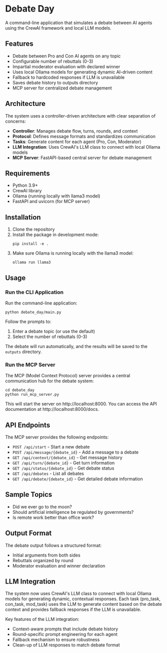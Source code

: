 # Debate Day

A command-line application that simulates a debate between AI agents using the CrewAI framework and local LLM models.

## Features

- Debate between Pro and Con AI agents on any topic
- Configurable number of rebuttals (0-3)
- Impartial moderator evaluation with declared winner
- Uses local Ollama models for generating dynamic AI-driven content
- Fallback to hardcoded responses if LLM is unavailable
- Saves debate history to outputs directory
- MCP server for centralized debate management

## Architecture

The system uses a controller-driven architecture with clear separation of concerns:

- **Controller**: Manages debate flow, turns, rounds, and context
- **Protocol**: Defines message formats and standardizes communication
- **Tasks**: Generate content for each agent (Pro, Con, Moderator)
- **LLM Integration**: Uses CrewAI's LLM class to connect with local Ollama models
- **MCP Server**: FastAPI-based central server for debate management

## Requirements

- Python 3.9+
- CrewAI library
- Ollama (running locally with llama3 model)
- FastAPI and uvicorn (for MCP server)

## Installation

1. Clone the repository
2. Install the package in development mode:
   ```
   pip install -e .
   ```
3. Make sure Ollama is running locally with the llama3 model:
   ```
   ollama run llama3
   ```

## Usage

### Run the CLI Application

Run the command-line application:

```
python debate_day/main.py
```

Follow the prompts to:
1. Enter a debate topic (or use the default)
2. Select the number of rebuttals (0-3)

The debate will run automatically, and the results will be saved to the `outputs` directory.

### Run the MCP Server

The MCP (Model Context Protocol) server provides a central communication hub for the debate system:

```
cd debate_day
python run_mcp_server.py
```

This will start the server on http://localhost:8000. You can access the API documentation at http://localhost:8000/docs.

## API Endpoints

The MCP server provides the following endpoints:

- `POST /api/start` - Start a new debate
- `POST /api/message/{debate_id}` - Add a message to a debate
- `GET /api/context/{debate_id}` - Get message history
- `GET /api/turn/{debate_id}` - Get turn information
- `GET /api/status/{debate_id}` - Get debate status
- `GET /api/debates` - List all debates
- `GET /api/debate/{debate_id}` - Get detailed debate information

## Sample Topics

- Did we ever go to the moon?
- Should artificial intelligence be regulated by governments?
- Is remote work better than office work?

## Output Format

The debate output follows a structured format:
- Initial arguments from both sides
- Rebuttals organized by round
- Moderator evaluation and winner declaration

## LLM Integration

The system now uses CrewAI's LLM class to connect with local Ollama models for generating dynamic, contextual responses. Each task (pro_task, con_task, mod_task) uses the LLM to generate content based on the debate context and provides fallback responses if the LLM is unavailable.

Key features of the LLM integration:
- Context-aware prompts that include debate history
- Round-specific prompt engineering for each agent
- Fallback mechanism to ensure robustness
- Clean-up of LLM responses to match debate format 